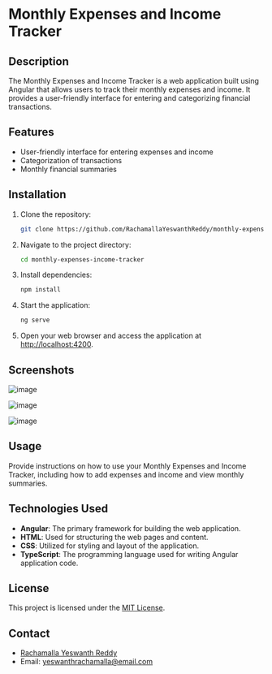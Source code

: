 # Monthly Expenses and Income Tracker

## Description

The Monthly Expenses and Income Tracker is a web application built using Angular that allows users to track their monthly expenses and income. It provides a user-friendly interface for entering and categorizing financial transactions.

## Features

- User-friendly interface for entering expenses and income
- Categorization of transactions
- Monthly financial summaries

## Installation

1. Clone the repository:

   ```bash
   git clone https://github.com/RachamallaYeswanthReddy/monthly-expenses-income-tracker.git
   ```

2. Navigate to the project directory:

   ```bash
   cd monthly-expenses-income-tracker
   ```

3. Install dependencies:

   ```bash
   npm install
   ```

4. Start the application:

   ```bash
   ng serve
   ```

5. Open your web browser and access the application at [http://localhost:4200](http://localhost:4200).

## Screenshots


![image](https://github.com/RachamallaYeswanthReddy/monthly-expenses-income-tracker/assets/91588050/1049f0ea-7128-432c-9008-c5a803e65cdf)


![image](https://github.com/RachamallaYeswanthReddy/monthly-expenses-income-tracker/assets/91588050/de6a96ba-1d61-4b01-a01d-9068eb6090bc)


![image](https://github.com/RachamallaYeswanthReddy/monthly-expenses-income-tracker/assets/91588050/77799142-c210-400b-a224-437650c4fa64)


## Usage

Provide instructions on how to use your Monthly Expenses and Income Tracker, including how to add expenses and income and view monthly summaries.

## Technologies Used

- **Angular**: The primary framework for building the web application.
- **HTML**: Used for structuring the web pages and content.
- **CSS**: Utilized for styling and layout of the application.
- **TypeScript**: The programming language used for writing Angular application code.


## License

This project is licensed under the [MIT License](LICENSE.md).

## Contact

- [Rachamalla Yeswanth Reddy](https://github.com/RachamallaYeswanthReddy)
- Email: yeswanthrachamalla@email.com

